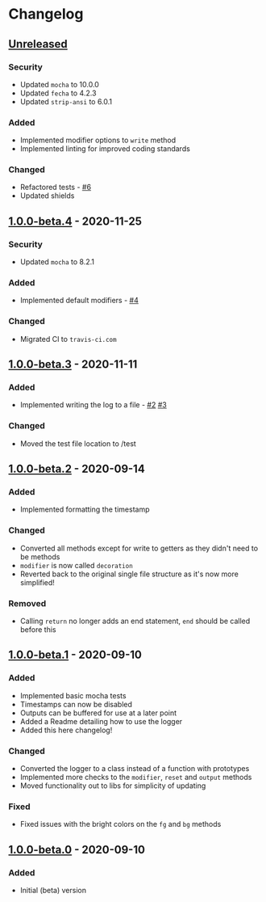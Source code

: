 # Changelog

## [Unreleased]
### Security
- Updated `mocha` to 10.0.0
- Updated `fecha` to 4.2.3
- Updated `strip-ansi` to 6.0.1

### Added
- Implemented modifier options to `write` method
- Implemented linting for improved coding standards

### Changed
- Refactored tests - [#6]
- Updated shields

## [1.0.0-beta.4] - 2020-11-25

### Security
- Updated `mocha` to 8.2.1

### Added
- Implemented default modifiers - [#4]

### Changed
- Migrated CI to `travis-ci.com`

## [1.0.0-beta.3] - 2020-11-11

### Added
- Implemented writing the log to a file - [#2] [#3]

### Changed
- Moved the test file location to /test

## [1.0.0-beta.2] - 2020-09-14

### Added
-   Implemented formatting the timestamp

### Changed
-   Converted all methods except for write to getters as they didn't need to be methods
-   `modifier` is now called `decoration`
-   Reverted back to the original single file structure as it's now more simplified!

### Removed
-   Calling `return` no longer adds an end statement, `end` should be called before this

## [1.0.0-beta.1] - 2020-09-10

### Added
-   Implemented basic mocha tests
-   Timestamps can now be disabled
-   Outputs can be buffered for use at a later point
-   Added a Readme detailing how to use the logger
-   Added this here changelog!

### Changed
-   Converted the logger to a class instead of a function with prototypes
-   Implemented more checks to the `modifier`, `reset` and `output` methods
-   Moved functionality out to libs for simplicity of updating

### Fixed
-   Fixed issues with the bright colors on the `fg` and `bg` methods

## [1.0.0-beta.0] - 2020-09-10

### Added
-   Initial (beta) version

[unreleased]: https://github.com/stgdp/fancy-logger/compare/v1.0.0-beta.4...HEAD
[1.0.0-beta.4]: https://github.com/stgdp/fancy-logger/releases/tag/v1.0.0-beta.4
[1.0.0-beta.3]: https://github.com/stgdp/fancy-logger/releases/tag/v1.0.0-beta.3
[1.0.0-beta.2]: https://github.com/stgdp/fancy-logger/releases/tag/v1.0.0-beta.2
[1.0.0-beta.1]: https://github.com/stgdp/fancy-logger/releases/tag/v1.0.0-beta.1
[1.0.0-beta.0]: https://github.com/stgdp/fancy-logger/releases/tag/v1.0.0-beta.0

[#6]: https://github.com/stgdp/fancy-logger/issues/6
[#4]: https://github.com/stgdp/fancy-logger/issues/4
[#3]: https://github.com/stgdp/fancy-logger/issues/3
[#2]: https://github.com/stgdp/fancy-logger/issues/2

